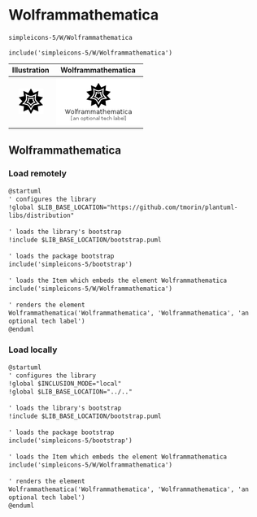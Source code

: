 # Wolframmathematica


```text
simpleicons-5/W/Wolframmathematica
```

```text
include('simpleicons-5/W/Wolframmathematica')
```



| Illustration | Wolframmathematica |
| :---: | :---: |
| ![illustration for Illustration](../../simpleicons-5/W/Wolframmathematica.png) | ![illustration for Wolframmathematica](../../simpleicons-5/W/Wolframmathematica.Local.png) |




## Wolframmathematica

### Load remotely
```plantuml
@startuml
' configures the library
!global $LIB_BASE_LOCATION="https://github.com/tmorin/plantuml-libs/distribution"

' loads the library's bootstrap
!include $LIB_BASE_LOCATION/bootstrap.puml

' loads the package bootstrap
include('simpleicons-5/bootstrap')

' loads the Item which embeds the element Wolframmathematica
include('simpleicons-5/W/Wolframmathematica')

' renders the element
Wolframmathematica('Wolframmathematica', 'Wolframmathematica', 'an optional tech label')
@enduml
```

### Load locally
```plantuml
@startuml
' configures the library
!global $INCLUSION_MODE="local"
!global $LIB_BASE_LOCATION="../.."

' loads the library's bootstrap
!include $LIB_BASE_LOCATION/bootstrap.puml

' loads the package bootstrap
include('simpleicons-5/bootstrap')

' loads the Item which embeds the element Wolframmathematica
include('simpleicons-5/W/Wolframmathematica')

' renders the element
Wolframmathematica('Wolframmathematica', 'Wolframmathematica', 'an optional tech label')
@enduml
```

